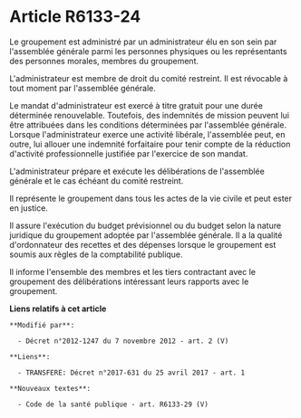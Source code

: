 # Article R6133-24

Le groupement est administré par un administrateur élu en son sein par l'assemblée générale parmi les personnes physiques ou
les représentants des personnes morales, membres du groupement. 

L'administrateur est membre de droit du comité restreint. Il est révocable à tout moment par l'assemblée générale. 

Le mandat d'administrateur est exercé à titre gratuit pour une durée déterminée renouvelable. Toutefois, des indemnités de
mission peuvent lui être attribuées dans les conditions déterminées par l'assemblée générale. Lorsque l'administrateur exerce
une activité libérale, l'assemblée peut, en outre, lui allouer une indemnité forfaitaire pour tenir compte de la réduction
d'activité professionnelle justifiée par l'exercice de son mandat. 

L'administrateur prépare et exécute les délibérations de l'assemblée générale et le cas échéant du comité restreint. 

Il représente le groupement dans tous les actes de la vie civile et peut ester en justice. 

Il assure l'exécution du budget prévisionnel ou du budget selon la nature juridique du groupement adoptée par l'assemblée
générale. Il a la qualité d'ordonnateur des recettes et des dépenses lorsque le groupement est soumis aux règles de la
comptabilité publique. 

Il informe l'ensemble des membres et les tiers contractant avec le groupement des délibérations intéressant leurs rapports
avec le groupement.

**Liens relatifs à cet article**

	**Modifié par**:

	  - Décret n°2012-1247 du 7 novembre 2012 - art. 2 (V)

	**Liens**:

	  - TRANSFERE: Décret n°2017-631 du 25 avril 2017 - art. 1

	**Nouveaux textes**:

	  - Code de la santé publique - art. R6133-29 (V)
